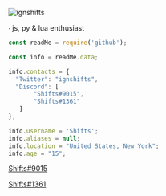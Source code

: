 <img src="https://komarev.com/ghpvc/?username=ignshifts&label=Profile%20views&color=0e75b6&style=flat" alt="ignshifts" /> </p>

∙ js, py & lua enthusiast

```js
const readMe = require('github'); 

const info = readMe.data;

info.contacts = {
  "Twitter": "ignshifts",
  "Discord": [
       "Shifts#9015",
       "Shifts#1361"
   ]
},

info.username = 'Shifts';
info.aliases = null;
info.location = "United States, New York";
info.age = "15";

```
 [Shifts#9015](https://discord.com/users/651167823749578798)
 
 [Shifts#1361](https://discord.com/users/994717305542021244)
